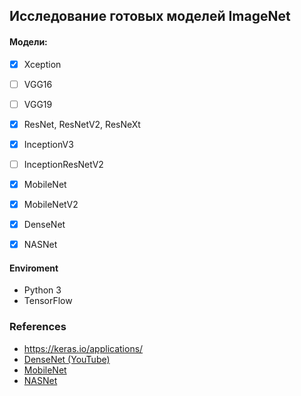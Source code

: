 ## Исследование готовых моделей ImageNet

#### Модели:

 * [x] Xception
 * [ ] VGG16
 * [ ] VGG19
 * [x] ResNet, ResNetV2, ResNeXt
 * [x] InceptionV3
 * [ ] InceptionResNetV2
 * [x] MobileNet
 * [x] MobileNetV2
 * [x] DenseNet
 * [x] NASNet
   
  
    
#### Enviroment
   
   * Python 3 
   * TensorFlow


### References
* https://keras.io/applications/
* [DenseNet (YouTube)](https://www.youtube.com/watch?v=-W6y8xnd--U)
* [MobileNet](https://habr.com/ru/post/352804/)
* [NASNet](https://towardsdatascience.com/everything-you-need-to-know-about-automl-and-neural-architecture-search-8db1863682bf)

